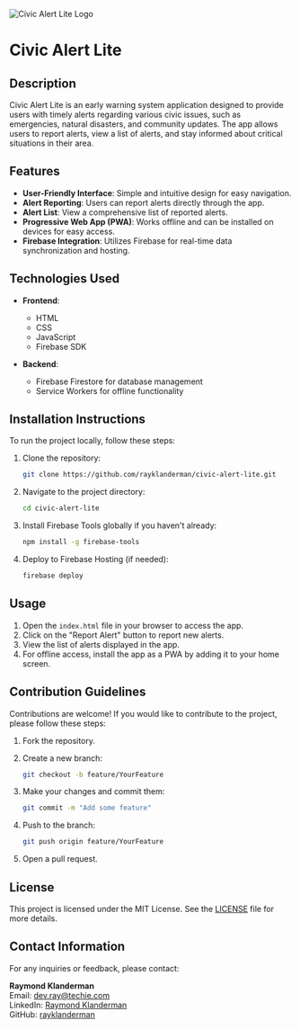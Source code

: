 ![Civic Alert Lite Logo](https://i.imgur.com/6Vm8FRW.png)

# Civic Alert Lite

## Description

Civic Alert Lite is an early warning system application designed to provide users with timely alerts regarding various civic issues, such as emergencies, natural disasters, and community updates. The app allows users to report alerts, view a list of alerts, and stay informed about critical situations in their area.

## Features

- **User-Friendly Interface**: Simple and intuitive design for easy navigation.
- **Alert Reporting**: Users can report alerts directly through the app.
- **Alert List**: View a comprehensive list of reported alerts.
- **Progressive Web App (PWA)**: Works offline and can be installed on devices for easy access.
- **Firebase Integration**: Utilizes Firebase for real-time data synchronization and hosting.

## Technologies Used

- **Frontend**:
  - HTML
  - CSS
  - JavaScript
  - Firebase SDK

- **Backend**:
  - Firebase Firestore for database management
  - Service Workers for offline functionality

## Installation Instructions

To run the project locally, follow these steps:

1. Clone the repository:

   ```bash
   git clone https://github.com/rayklanderman/civic-alert-lite.git


2. Navigate to the project directory:

   ```bash
   cd civic-alert-lite
   ```

3. Install Firebase Tools globally if you haven't already:

   ```bash
   npm install -g firebase-tools
   ```

4. Deploy to Firebase Hosting (if needed):

   ```bash
   firebase deploy
   ```

## Usage

1. Open the `index.html` file in your browser to access the app.
2. Click on the "Report Alert" button to report new alerts.
3. View the list of alerts displayed in the app.
4. For offline access, install the app as a PWA by adding it to your home screen.

## Contribution Guidelines

Contributions are welcome! If you would like to contribute to the project, please follow these steps:

1. Fork the repository.
2. Create a new branch:

   ```bash
   git checkout -b feature/YourFeature
   ```

3. Make your changes and commit them:

   ```bash
   git commit -m "Add some feature"
   ```

4. Push to the branch:

   ```bash
   git push origin feature/YourFeature
   ```

5. Open a pull request.

## License

This project is licensed under the MIT License. See the [LICENSE](LICENSE) file for more details.

## Contact Information

For any inquiries or feedback, please contact:

**Raymond Klanderman**  
Email: [dev.ray@techie.com](mailto:dev.ray@techie.com)  
LinkedIn: [Raymond Klanderman](https://www.linkedin.com/in/raymondklanderman/)  
GitHub: [rayklanderman](https://github.com/rayklanderman)  



